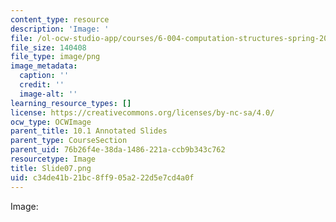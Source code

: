 ```yaml
---
content_type: resource
description: 'Image: '
file: /ol-ocw-studio-app/courses/6-004-computation-structures-spring-2017/c34de41b21bc8ff905a222d5e7cd4a0f_Slide07.png
file_size: 140408
file_type: image/png
image_metadata:
  caption: ''
  credit: ''
  image-alt: ''
learning_resource_types: []
license: https://creativecommons.org/licenses/by-nc-sa/4.0/
ocw_type: OCWImage
parent_title: 10.1 Annotated Slides
parent_type: CourseSection
parent_uid: 76b26f4e-38da-1486-221a-ccb9b343c762
resourcetype: Image
title: Slide07.png
uid: c34de41b-21bc-8ff9-05a2-22d5e7cd4a0f
---
```

Image: 